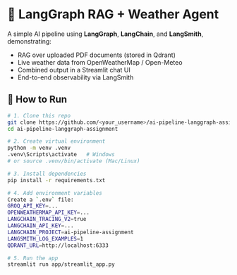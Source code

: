 # 🧠 LangGraph RAG + Weather Agent

A simple AI pipeline using **LangGraph**, **LangChain**, and **LangSmith**, demonstrating:
- RAG over uploaded PDF documents (stored in Qdrant)
- Live weather data from OpenWeatherMap / Open-Meteo
- Combined output in a Streamlit chat UI
- End-to-end observability via LangSmith

## 🚀 How to Run

```bash
# 1. Clone this repo
git clone https://github.com/<your_username>/ai-pipeline-langgraph-assignment.git
cd ai-pipeline-langgraph-assignment

# 2. Create virtual environment
python -m venv .venv
.venv\Scripts\activate   # Windows
# or source .venv/bin/activate (Mac/Linux)

# 3. Install dependencies
pip install -r requirements.txt

# 4. Add environment variables
Create a `.env` file:
GROQ_API_KEY=...
OPENWEATHERMAP_API_KEY=...
LANGCHAIN_TRACING_V2=true
LANGCHAIN_API_KEY=...
LANGCHAIN_PROJECT=ai-pipeline-assignment
LANGSMITH_LOG_EXAMPLES=1
QDRANT_URL=http://localhost:6333

# 5. Run the app
streamlit run app/streamlit_app.py
